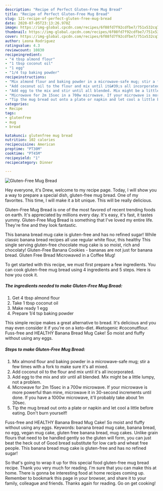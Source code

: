 ```yaml
---
description: "Recipe of Perfect Gluten-Free Mug Bread"
title: "Recipe of Perfect Gluten-Free Mug Bread"
slug: 121-recipe-of-perfect-gluten-free-mug-bread
date: 2020-07-05T23:13:26.978Z
image: https://img-global.cpcdn.com/recipes/6f08fd7f92cdfbe7/751x532cq70/gluten-free-mug-bread-recipe-main-photo.jpg
thumbnail: https://img-global.cpcdn.com/recipes/6f08fd7f92cdfbe7/751x532cq70/gluten-free-mug-bread-recipe-main-photo.jpg
cover: https://img-global.cpcdn.com/recipes/6f08fd7f92cdfbe7/751x532cq70/gluten-free-mug-bread-recipe-main-photo.jpg
author: Leona Rodriguez
ratingvalue: 4.3
reviewcount: 10830
recipeingredient:
- "4 tbsp almond flour"
- "1 tbsp coconut oil"
- "1 egg"
- "1/4 tsp baking powder"
recipeinstructions:
- "Mix almond flour and baking powder in a microwave-safe mug; stir a few times with a fork to make sure it&#39;s all mixed."
- "Add coconut oil to the flour and mix until it&#39;s all incorporated."
- "Add egg to the mix and stir until all blended. Mix might be a little lumpy, not a problem."
- "Microwave for 2m 15sec in a 700w microwave. If your microwave is more powerful than mine, microwave it in 30-second increments until done. If you have a 1000w microwave, it&#39;ll probably take about 1m 30sec."
- "Tip the mug bread out onto a plate or napkin and let cool a little before eating. Don&#39;t burn yourself!"
categories:
- Recipe
tags:
- glutenfree
- mug
- bread

katakunci: glutenfree mug bread 
nutrition: 102 calories
recipecuisine: American
preptime: "PT30M"
cooktime: "PT45M"
recipeyield: "1"
recipecategory: Dinner

---
```



![Gluten-Free Mug Bread](https://img-global.cpcdn.com/recipes/6f08fd7f92cdfbe7/751x532cq70/gluten-free-mug-bread-recipe-main-photo.jpg)

Hey everyone, it's Drew, welcome to my recipe page. Today, I will show you a way to prepare a special dish, gluten-free mug bread. One of my favorites. This time, I will make it a bit unique. This will be really delicious.

Gluten-Free Mug Bread is one of the most favored of recent trending foods on earth. It's appreciated by millions every day. It's easy, it's fast, it tastes yummy. Gluten-Free Mug Bread is something that I've loved my entire life. They're fine and they look fantastic.

This banana bread mug cake is gluten-free and has no refined sugar! While classic banana bread recipes all use regular white flour, this healthy This single serving gluten-free chocolate mug cake is so moist, rich and chocolaty! Gluten-Free Banana Cookies - bananas are not just for banana bread. Gluten Free Bread Microwaved in a Coffee Mug!


To get started with this recipe, we must first prepare a few ingredients. You can cook gluten-free mug bread using 4 ingredients and 5 steps. Here is how you cook it.

<!--inarticleads1-->

##### The ingredients needed to make Gluten-Free Mug Bread:

1. Get 4 tbsp almond flour
1. Take 1 tbsp coconut oil
1. Make ready 1 egg
1. Prepare 1/4 tsp baking powder


This simple recipe makes a great alternative to bread. It&#39;s delicious and you may even consider it if you&#39;re on a keto-diet. #ketogenic #coconutflour. Fuss-free and HEALTHY Banana Bread Mug Cake! So moist and fluffy without using any eggs. 

<!--inarticleads2-->

##### Steps to make Gluten-Free Mug Bread:

1. Mix almond flour and baking powder in a microwave-safe mug; stir a few times with a fork to make sure it&#39;s all mixed.
1. Add coconut oil to the flour and mix until it&#39;s all incorporated.
1. Add egg to the mix and stir until all blended. Mix might be a little lumpy, not a problem.
1. Microwave for 2m 15sec in a 700w microwave. If your microwave is more powerful than mine, microwave it in 30-second increments until done. If you have a 1000w microwave, it&#39;ll probably take about 1m 30sec.
1. Tip the mug bread out onto a plate or napkin and let cool a little before eating. Don&#39;t burn yourself!


Fuss-free and HEALTHY Banana Bread Mug Cake! So moist and fluffy without using any eggs. Keywords: banana bread mug cake, banana bread, no egg, vegan mug cake, gluten free banana bread, mug cakes. Unlike grain flours that need to be handled gently so the gluten will form, you can just beat the heck out of Good bread substitute for low carb and wheat free people. This banana bread mug cake is gluten-free and has no refined sugar! 

So that's going to wrap it up for this special food gluten-free mug bread recipe. Thank you very much for reading. I'm sure that you can make this at home. There is gonna be interesting food at home recipes coming up. Remember to bookmark this page in your browser, and share it to your family, colleague and friends. Thanks again for reading. Go on get cooking!
